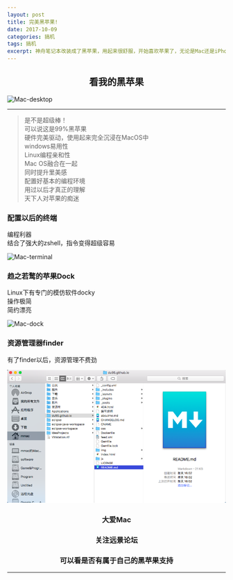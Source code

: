 ```yaml
---
layout: post           
title: 完美黑苹果!   
date: 2017-10-09
categories: 搞机
tags: 搞机
excerpt: 神舟笔记本改装成了黑苹果，用起来很舒服，开始喜欢苹果了，无论是Mac还是iPhone，强大又美丽！     
---  
```


## <center>看我的黑苹果<center>
![Mac-desktop]({{site.url}}/img/Mac-desktop.png)  

---  

>是不是超级棒！    
>可以说这是99%黑苹果  
>硬件完美驱动，使用起来完全沉浸在MacOS中  
>windows易用性  
>Linux编程亲和性  
>Mac OS融合在一起  
>同时提升里美感  
>配置好基本的编程环境  
>用过以后才真正的理解  
>天下人对苹果的痴迷


### 配置以后的终端
编程利器  
结合了强大的zshell，指令变得超级容易  

![Mac-terminal]({{site.url}}/img/terminal.png)  


### 趋之若鹜的苹果Dock  
Linux下有专门的模仿软件docky  
操作极简  
简约漂亮  

![Mac-dock]({{site.url}}/img/dock.png)


### 资源管理器finder  
有了finder以后，资源管理不费劲  

![Mac-finder](/img/finder.png)  


### <center>大爱Mac<center>  
### <center>关注远景论坛<center>  
### <center>可以看是否有属于自己的黑苹果支持<center>  

---  
